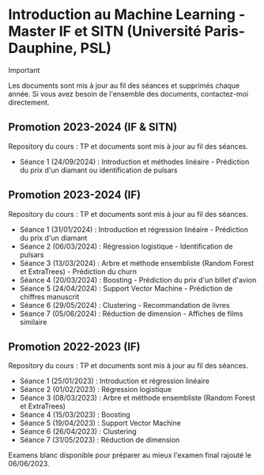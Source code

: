 # Introduction au Machine Learning - Master IF et SITN (Université Paris-Dauphine, PSL)

> [!IMPORTANT]
> Les documents sont mis à jour au fil des séances et supprimés chaque année. Si vous avez besoin de l'ensemble des documents, contactez-moi directement.


## Promotion 2023-2024 (IF & SITN)
Repository du cours : TP et documents sont mis à jour au fil des séances.
* Séance 1 (24/09/2024) : Introduction et méthodes linéaire - Prédiction du prix d'un diamant ou identification de pulsars


## Promotion 2023-2024 (IF)
Repository du cours : TP et documents sont mis à jour au fil des séances.
* Séance 1 (31/01/2024) : Introduction et régression linéaire - Prédiction du prix d'un diamant
* Séance 2 (06/03/2024) : Régression logistique - Identification de pulsars
* Séance 3 (13/03/2024) : Arbre et méthode ensembliste (Random Forest et ExtraTrees) - Prédiction du churn
* Séance 4 (20/03/2024) : Boosting - Prédiction du prix d'un billet d'avion
* Séance 5 (24/04/2024) : Support Vector Machine - Prédiction de chiffres manuscrit
* Séance 6 (29/05/2024) : Clustering - Recommandation de livres
* Séance 7 (05/06/2024) : Réduction de dimension - Affiches de films similaire


## Promotion 2022-2023 (IF)
Repository du cours : TP et documents sont mis à jour au fil des séances.
* Séance 1 (25/01/2023) : Introduction et régression linéaire
* Séance 2 (01/02/2023) : Régression logistique
* Séance 3 (08/03/2023) : Arbre et méthode ensembliste (Random Forest et ExtraTrees)
* Séance 4 (15/03/2023) : Boosting
* Séance 5 (19/04/2023) : Support Vector Machine
* Séance 6 (26/04/2023) : Clustering
* Séance 7 (31/05/2023) : Réduction de dimension

Examens blanc disponible pour préparer au mieux l'examen final rajouté le 06/06/2023.
